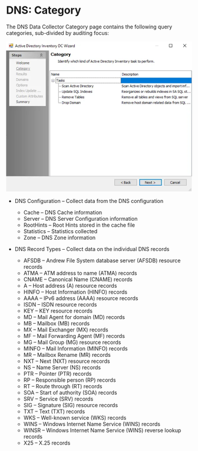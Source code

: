 # DNS: Category

The DNS Data Collector Category page contains the following query categories, sub-divided by auditing focus:

![Domain Name System Data Collector Wizard Category page](../../../../../../static/img/product_docs/accessanalyzer/enterpriseauditor/admin/datacollector/adinventory/category.webp)

- DNS Configuration – Collect data from the DNS configuration

  - Cache – DNS Cache information
  - Server – DNS Server Configuration information
  - RootHints – Root Hints stored in the cache file
  - Statistics – Statistics collected
  - Zone – DNS Zone information
- DNS Record Types – Collect data on the individual DNS records

  - AFSDB – Andrew File System database server (AFSDB) resource records
  - ATMA – ATM address to name (ATMA) records
  - CNAME – Canonical Name (CNAME) records
  - A – Host address (A) resource records
  - HINFO – Host Information (HINFO) records
  - AAAA – IPv6 address (AAAA) resource records
  - ISDN – ISDN resource records
  - KEY – KEY resource records
  - MD – Mail Agent for domain (MD) records
  - MB – Mailbox (MB) records
  - MX – Mail Exchanger (MX) records
  - MF – Mail Forwarding Agent (MF) records
  - MG – Mail Group (MG) resource records
  - MINFO – Mail Information (MINFO) records
  - MR – Mailbox Rename (MR) records
  - NXT – Next (NXT) resource records
  - NS – Name Server (NS) records
  - PTR – Pointer (PTR) records
  - RP – Responsible person (RP) records
  - RT – Route through (RT) records
  - SOA – Start of authority (SOA) records
  - SRV – Service (SRV) records
  - SIG – Signature (SIG) resource records
  - TXT – Text (TXT) records
  - WKS – Well-known service (WKS) records
  - WINS – Windows Internet Name Service (WINS) records
  - WINSR – Windows Internet Name Service (WINS) reverse lookup records
  - X25 – X.25 records
